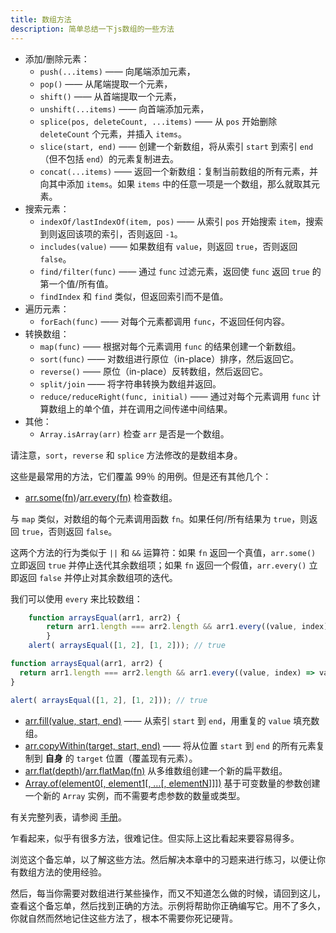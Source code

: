 ```yaml
---
title: 数组方法
description: 简单总结一下js数组的一些方法
---
```


- 添加/删除元素： 
	- `push(...items)` —— 向尾端添加元素，
	- `pop()` —— 从尾端提取一个元素，
	- `shift()` —— 从首端提取一个元素，
	- `unshift(...items)` —— 向首端添加元素，
	- `splice(pos, deleteCount, ...items)` —— 从 `pos` 开始删除 `deleteCount` 个元素，并插入 `items`。
	- `slice(start, end)` —— 创建一个新数组，将从索引 `start` 到索引 `end`（但不包括 `end`）的元素复制进去。
	- `concat(...items)` —— 返回一个新数组：复制当前数组的所有元素，并向其中添加 `items`。如果 `items` 中的任意一项是一个数组，那么就取其元素。
- 搜索元素：
	- `indexOf/lastIndexOf(item, pos)` —— 从索引 `pos` 开始搜索 `item`，搜索到则返回该项的索引，否则返回 `-1`。
	- `includes(value)` —— 如果数组有 `value`，则返回 `true`，否则返回 `false`。
	- `find/filter(func)` —— 通过 `func` 过滤元素，返回使 `func` 返回 `true` 的第一个值/所有值。
	- `findIndex` 和 `find` 类似，但返回索引而不是值。  
- 遍历元素：
	- `forEach(func)` —— 对每个元素都调用 `func`，不返回任何内容。
- 转换数组：
	- `map(func)` —— 根据对每个元素调用 `func` 的结果创建一个新数组。
	- `sort(func)` —— 对数组进行原位（in-place）排序，然后返回它。
	- `reverse()` —— 原位（in-place）反转数组，然后返回它。
	- `split/join` —— 将字符串转换为数组并返回。
	- `reduce/reduceRight(func, initial)` —— 通过对每个元素调用 `func` 计算数组上的单个值，并在调用之间传递中间结果。
- 其他：
	- `Array.isArray(arr)` 检查 `arr` 是否是一个数组。

请注意，`sort`，`reverse` 和 `splice` 方法修改的是数组本身。

这些是最常用的方法，它们覆盖 99％ 的用例。但是还有其他几个：

- [arr.some(fn)](https://developer.mozilla.org/zh/docs/Web/JavaScript/Reference/Global_Objects/Array/some)/[arr.every(fn)](https://developer.mozilla.org/zh/docs/Web/JavaScript/Reference/Global_Objects/Array/every) 检查数组。

与 `map` 类似，对数组的每个元素调用函数 `fn`。如果任何/所有结果为 `true`，则返回 `true`，否则返回 `false`。

这两个方法的行为类似于 `||` 和 `&&` 运算符：如果 `fn` 返回一个真值，`arr.some()` 立即返回 `true` 并停止迭代其余数组项；如果 `fn` 返回一个假值，`arr.every()` 立即返回 `false` 并停止对其余数组项的迭代。
    
我们可以使用 `every` 来比较数组：
  
```js
    function arraysEqual(arr1, arr2) { 
	    return arr1.length === arr2.length && arr1.every((value, index) => value === arr2[index]); 
	    } 
	alert( arraysEqual([1, 2], [1, 2])); // true
```

```js
function arraysEqual(arr1, arr2) {
  return arr1.length === arr2.length && arr1.every((value, index) => value === arr2[index]);
}

alert( arraysEqual([1, 2], [1, 2])); // true

```
- [arr.fill(value, start, end)](https://developer.mozilla.org/zh/docs/Web/JavaScript/Reference/Global_Objects/Array/fill) —— 从索引 `start` 到 `end`，用重复的 `value` 填充数组。
- [arr.copyWithin(target, start, end)](https://developer.mozilla.org/zh/docs/Web/JavaScript/Reference/Global_Objects/Array/copyWithin) —— 将从位置 `start` 到 `end` 的所有元素复制到 **自身** 的 `target` 位置（覆盖现有元素）。
- [arr.flat(depth)](https://developer.mozilla.org/zh/docs/Web/JavaScript/Reference/Global_Objects/Array/flat)/[arr.flatMap(fn)](https://developer.mozilla.org/zh/docs/Web/JavaScript/Reference/Global_Objects/Array/flatMap) 从多维数组创建一个新的扁平数组。
- [Array.of(element0[, element1[, …[, elementN]]])](https://developer.mozilla.org/zh/docs/Web/JavaScript/Reference/Global_Objects/Array/of) 基于可变数量的参数创建一个新的 `Array` 实例，而不需要考虑参数的数量或类型。

有关完整列表，请参阅 [手册](https://developer.mozilla.org/zh/docs/Web/JavaScript/Reference/Global_Objects/Array)。

乍看起来，似乎有很多方法，很难记住。但实际上这比看起来要容易得多。

浏览这个备忘单，以了解这些方法。然后解决本章中的习题来进行练习，以便让你有数组方法的使用经验。

然后，每当你需要对数组进行某些操作，而又不知道怎么做的时候，请回到这儿，查看这个备忘单，然后找到正确的方法。示例将帮助你正确编写它。用不了多久，你就自然而然地记住这些方法了，根本不需要你死记硬背。
